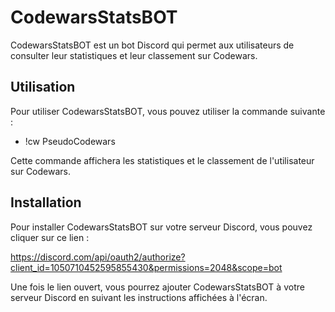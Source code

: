 # CodewarsStatsBOT

CodewarsStatsBOT est un bot Discord qui permet aux utilisateurs de consulter leur statistiques et leur classement sur Codewars.

## Utilisation

Pour utiliser CodewarsStatsBOT, vous pouvez utiliser la commande suivante :

- !cw PseudoCodewars

Cette commande affichera les statistiques et le classement de l'utilisateur sur Codewars.

## Installation

Pour installer CodewarsStatsBOT sur votre serveur Discord, vous pouvez cliquer sur ce lien :

https://discord.com/api/oauth2/authorize?client_id=1050710452595855430&permissions=2048&scope=bot

Une fois le lien ouvert, vous pourrez ajouter CodewarsStatsBOT à votre serveur Discord en suivant les instructions affichées à l'écran.

